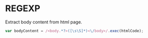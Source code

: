 REGEXP
======

Extract body content from html page.

```javascript
var bodyContent = /<body.*?>([\s\S]*)<\/body>/.exec(htmlCode);
```